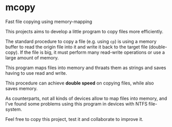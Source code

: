 # mcopy
Fast file copying using memory-mapping

This projects aims to develop a little program to copy files more efficiently.

The standard procedure to copy a file (e.g. using `cp`) is using a memory buffer to read the origin file into it and write it back to the target file (double-copy). If the file is big, it must perform many read-write operations or use a large amount of memory.

This program maps files into memory and thraats them as strings and saves having to use read and write.

This procedure can achieve **double speed** on copying files, while also saves memory.

As counterparts, not all kinds of devices allow to map files into memory, and I've found some problems using this program in devices with NTFS file-system.

Feel free to copy this project, test it and collaborate to improve it.